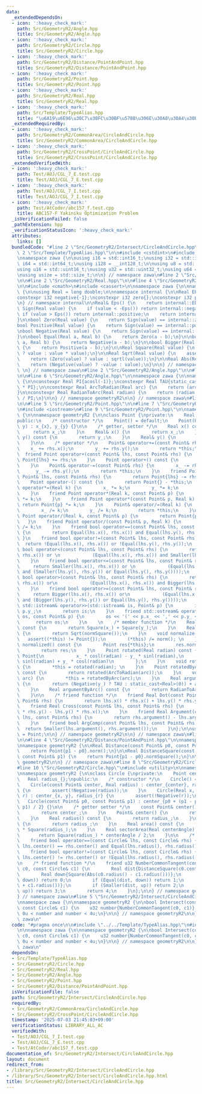 ```yaml
---
data:
  _extendedDependsOn:
  - icon: ':heavy_check_mark:'
    path: Src/GeometryR2/Angle.hpp
    title: Src/GeometryR2/Angle.hpp
  - icon: ':heavy_check_mark:'
    path: Src/GeometryR2/Circle.hpp
    title: Src/GeometryR2/Circle.hpp
  - icon: ':heavy_check_mark:'
    path: Src/GeometryR2/Distance/PointAndPoint.hpp
    title: Src/GeometryR2/Distance/PointAndPoint.hpp
  - icon: ':heavy_check_mark:'
    path: Src/GeometryR2/Point.hpp
    title: Src/GeometryR2/Point.hpp
  - icon: ':heavy_check_mark:'
    path: Src/GeometryR2/Real.hpp
    title: Src/GeometryR2/Real.hpp
  - icon: ':heavy_check_mark:'
    path: Src/Template/TypeAlias.hpp
    title: "\u6A19\u6E96\u30C7\u30FC\u30BF\u578B\u306E\u30A8\u30A4\u30EA\u30A2\u30B9"
  _extendedRequiredBy:
  - icon: ':heavy_check_mark:'
    path: Src/GeometryR2/CommonArea/CircleAndCircle.hpp
    title: Src/GeometryR2/CommonArea/CircleAndCircle.hpp
  - icon: ':heavy_check_mark:'
    path: Src/GeometryR2/CrossPoint/CircleAndCircle.hpp
    title: Src/GeometryR2/CrossPoint/CircleAndCircle.hpp
  _extendedVerifiedWith:
  - icon: ':heavy_check_mark:'
    path: Test/AOJ/CGL_7_E.test.cpp
    title: Test/AOJ/CGL_7_E.test.cpp
  - icon: ':heavy_check_mark:'
    path: Test/AOJ/CGL_7_I.test.cpp
    title: Test/AOJ/CGL_7_I.test.cpp
  - icon: ':heavy_check_mark:'
    path: Test/AtCoder/abc157_f.test.cpp
    title: ABC157-F Yakiniku Optimization Problem
  _isVerificationFailed: false
  _pathExtension: hpp
  _verificationStatusIcon: ':heavy_check_mark:'
  attributes:
    links: []
  bundledCode: "#line 2 \"Src/GeometryR2/Intersect/CircleAndCircle.hpp\"\n\n#line\
    \ 2 \"Src/Template/TypeAlias.hpp\"\n\n#include <cstdint>\n#include <cstddef>\n\
    \nnamespace zawa {\n\nusing i16 = std::int16_t;\nusing i32 = std::int32_t;\nusing\
    \ i64 = std::int64_t;\nusing i128 = __int128_t;\n\nusing u8 = std::uint8_t;\n\
    using u16 = std::uint16_t;\nusing u32 = std::uint32_t;\nusing u64 = std::uint64_t;\n\
    \nusing usize = std::size_t;\n\n} // namespace zawa\n#line 2 \"Src/GeometryR2/Circle.hpp\"\
    \n\n#line 2 \"Src/GeometryR2/Real.hpp\"\n\n#line 4 \"Src/GeometryR2/Real.hpp\"\
    \n\n#include <cmath>\n#include <cassert>\n\nnamespace zawa {\n\nnamespace geometryR2\
    \ {\n\nusing Real = long double;\n\nnamespace internal {\n\nReal EPS{1e-12};\n\
    constexpr i32 negative{-1};\nconstexpr i32 zero{};\nconstexpr i32 positive{1};\n\
    \n} // namespace internal\n\nReal& Eps() {\n    return internal::EPS;\n}\n\ni32\
    \ Sign(Real value) {\n    if (value < -Eps()) return internal::negative;\n   \
    \ if (value > Eps()) return internal::positive;\n    return internal::zero;\n\
    }\n\nbool Zero(Real value) {\n    return Sign(value) == internal::zero;\n}\n\n\
    bool Positive(Real value) {\n    return Sign(value) == internal::positive;\n}\n\
    \nbool Negative(Real value) {\n    return Sign(value) == internal::negative;\n\
    }\n\nbool Equal(Real a, Real b) {\n    return Zero(a - b);\n}\n\nbool Smaller(Real\
    \ a, Real b) {\n    return Negative(a - b);\n}\n\nbool Bigger(Real a, Real b)\
    \ {\n    return Positive(a - b);\n}\n\nReal Square(Real value) {\n    return (Zero(value)\
    \ ? value : value * value);\n}\n\nReal Sqrt(Real value) {\n    assert(!Negative(value));\n\
    \    return (Zero(value) ? value : sqrtl(value));\n}\n\nReal Abs(Real value) {\n\
    \    return (Negative(value) ? -value : value);\n}\n\n} // namespace geometryR2\n\
    \ \n} // namespace zawa\n#line 2 \"Src/GeometryR2/Angle.hpp\"\n\n#line 4 \"Src/GeometryR2/Angle.hpp\"\
    \n\n#line 6 \"Src/GeometryR2/Angle.hpp\"\n\nnamespace zawa {\n\nnamespace geometryR2\
    \ {\n\nconstexpr Real PI{acosl(-1)};\nconstexpr Real TAU{static_cast<Real>(2)\
    \ * PI};\n\nconstexpr Real ArcToRadian(Real arc) {\n    return (arc * PI) / static_cast<Real>(180);\n\
    }\n\nconstexpr Real RadianToArc(Real radian) {\n    return (radian * static_cast<Real>(180))\
    \ / PI;\n}\n\n} // namespace geometryR2\n\n} // namespace zawa\n#line 2 \"Src/GeometryR2/Point.hpp\"\
    \n\n#line 5 \"Src/GeometryR2/Point.hpp\"\n\n#line 7 \"Src/GeometryR2/Point.hpp\"\
    \n#include <iostream>\n#line 9 \"Src/GeometryR2/Point.hpp\"\n\nnamespace zawa\
    \ {\n\nnamespace geometryR2 {\n\nclass Point {\nprivate:\n    Real x_{}, y_{};\n\
    public:\n    /* constructor */\n    Point() = default;\n    Point(Real x, Real\
    \ y) : x_{x}, y_{y} {}\n\n    /* getter, setter */\n    Real x() const {\n   \
    \     return x_;\n    }\n    Real& x() {\n        return x_;\n    }\n    Real\
    \ y() const {\n        return y_;\n    }\n    Real& y() {\n        return y_;\n\
    \    }\n\n    /* operator */\n    Point& operator+=(const Point& rhs) {\n    \
    \    x_ += rhs.x();\n        y_ += rhs.y();\n        return *this;\n    }\n  \
    \  friend Point operator+(const Point& lhs, const Point& rhs) {\n        return\
    \ Point{lhs} += rhs;\n    }\n    Point operator+() const {\n        return *this;\n\
    \    }\n    Point& operator-=(const Point& rhs) {\n        x_ -= rhs.x();\n  \
    \      y_ -= rhs.y();\n        return *this;\n    }\n    friend Point operator-(const\
    \ Point& lhs, const Point& rhs) {\n        return Point{lhs} -= rhs;\n    }\n\
    \    Point operator-() const {\n        return Point{} - *this;\n    }\n    Point&\
    \ operator*=(Real k) {\n        x_ *= k;\n        y_ *= k;\n        return *this;\n\
    \    }\n    friend Point operator*(Real k, const Point& p) {\n        return Point{p}\
    \ *= k;\n    }\n    friend Point operator*(const Point& p, Real k) {\n       \
    \ return Point{p} *= k;\n    }\n    Point& operator/=(Real k) {\n        assert(!Zero(k));\n\
    \        x_ /= k;\n        y_ /= k;\n        return *this;\n    }\n    friend\
    \ Point operator/(Real k, const Point& p) {\n        return Point{p} /= k;\n \
    \   }\n    friend Point operator/(const Point& p, Real k) {\n        return Point{p}\
    \ /= k;\n    }\n    friend bool operator==(const Point& lhs, const Point& rhs)\
    \ {\n        return Equal(lhs.x(), rhs.x()) and Equal(lhs.y(), rhs.y());\n   \
    \ }\n    friend bool operator!=(const Point& lhs, const Point& rhs) {\n      \
    \  return !Equal(lhs.x(), rhs.x()) or !Equal(lhs.y(), rhs.y());\n    }\n    friend\
    \ bool operator<(const Point& lhs, const Point& rhs) {\n        return Smaller(lhs.x(),\
    \ rhs.x()) or \n            (Equal(lhs.x(), rhs.x()) and Smaller(lhs.y(), rhs.y()));\n\
    \    }\n    friend bool operator<=(const Point& lhs, const Point& rhs) {\n   \
    \     return Smaller(lhs.x(), rhs.x()) or \n            (Equal(lhs.x(), rhs.x())\
    \ and (Smaller(lhs.y(), rhs.y()) or Equal(lhs.y(), rhs.y())));\n    }\n    friend\
    \ bool operator>(const Point& lhs, const Point& rhs) {\n        return Bigger(lhs.x(),\
    \ rhs.x()) or\n            (Equal(lhs.x(), rhs.x()) and Bigger(lhs.y(), rhs.y()));\n\
    \    }\n    friend bool operator>=(const Point& lhs, const Point& rhs) {\n   \
    \     return Bigger(lhs.x(), rhs.x()) or\n            (Equal(lhs.x(), rhs.x())\
    \ and (Bigger(lhs.y(), rhs.y()) or Equal(lhs.y(), rhs.y())));\n    }\n    friend\
    \ std::istream& operator>>(std::istream& is, Point& p) {\n        is >> p.x_ >>\
    \ p.y_;\n        return is;\n    }\n    friend std::ostream& operator<<(std::ostream&\
    \ os, const Point& p) {\n        os << '(' << p.x_ << ',' << p.y_ << ')';\n  \
    \      return os;\n    }\n    \n    /* member function */\n    Real normSquare()\
    \ const {\n        return Square(x_) + Square(y_);\n    }\n    Real norm() const\
    \ {\n        return Sqrt(normSquare());\n    }\n    void normalize() {\n     \
    \   assert((*this) != Point{});\n        (*this) /= norm(); \n    }\n    Point\
    \ normalized() const {\n        Point res{*this};\n        res.normalize();\n\
    \        return res;\n    }\n    Point rotated(Real radian) const {\n        return\
    \ Point{\n            x_ * cosl(radian) - y_ * sinl(radian),\n            x_ *\
    \ sinl(radian) + y_ * cosl(radian)\n        };\n    }\n    void rotate(Real radian)\
    \ {\n        *this = rotated(radian); \n    }\n    Point rotatedByArc(Real arc)\
    \ const {\n        return rotated(ArcToRadian(arc));\n    }\n    void rotateByArc(Real\
    \ arc) {\n        *this = rotatedByArc(arc);\n    }\n    Real argument() const\
    \ {\n        return (Negative(y_) ? TAU : static_cast<Real>(0)) + atan2l(y_, x_);\n\
    \    }\n    Real argumentByArc() const {\n        return RadianToArc(argument());\n\
    \    }\n\n    /* friend function */\n    friend Real Dot(const Point& lhs, const\
    \ Point& rhs) {\n        return lhs.x() * rhs.x() + lhs.y() * rhs.y();\n    }\n\
    \    friend Real Cross(const Point& lhs, const Point& rhs) {\n        return lhs.x()\
    \ * rhs.y() - lhs.y() * rhs.x();\n    }\n    friend Real Argument(const Point&\
    \ lhs, const Point& rhs) {\n        return rhs.argument() - lhs.argument();\n\
    \    }\n    friend bool ArgComp(const Point& lhs, const Point& rhs) {\n      \
    \  return Smaller(lhs.argument(), rhs.argument());\n    }\n};\n\nusing Vector\
    \ = Point;\n\n} // namespace geometryR2\n\n} // namespace zawa\n#line 2 \"Src/GeometryR2/Distance/PointAndPoint.hpp\"\
    \n\n#line 4 \"Src/GeometryR2/Distance/PointAndPoint.hpp\"\n\nnamespace zawa {\n\
    \nnamespace geometryR2 {\n\nReal Distance(const Point& p0, const Point& p1) {\n\
    \    return Point{p1 - p0}.norm();\n}\n\nReal DistanceSquare(const Point& p0,\
    \ const Point& p1) {\n    return Point{p1 - p0}.normSquare();\n}\n\n} // namespace\
    \ geometryR2\n\n} // namespace zawa\n#line 8 \"Src/GeometryR2/Circle.hpp\"\n\n\
    #line 10 \"Src/GeometryR2/Circle.hpp\"\n#include <utility>\n\nnamespace zawa {\n\
    \nnamespace geometryR2 {\n\nclass Circle {\nprivate:\n    Point center_{};\n \
    \   Real radius_{};\npublic:\n    /* constructor */\n    Circle() = default;\n\
    \    Circle(const Point& center, Real radius) : center_{center}, radius_{radius}\
    \ {\n        assert(!Negative(radius));\n    }\n    Circle(Real x, Real y, Real\
    \ r) : center_{x, y}, radius_{r} {\n        assert(!Negative(r));\n    }\n\n \
    \   Circle(const Point& p0, const Point& p1) : center_{p0 + (p1 - p0) / 2}, radius_{Distance(p0,\
    \ p1) / 2} {}\n\n    /* getter setter */\n    const Point& center() const {\n\
    \        return center_;\n    }\n    Point& center() {\n        return center_;\n\
    \    }\n    Real radius() const {\n        return radius_;\n    }\n    Real& radius()\
    \ {\n        return radius_;\n    }\n    Real area() const {\n        return PI\
    \ * Square(radius_);\n    }\n    Real sectorArea(Real centerAngle) const {\n \
    \       return Square(radius_) * centerAngle / 2;\n    }\n\n    /* operator */\n\
    \    friend bool operator==(const Circle& lhs, const Circle& rhs) {\n        return\
    \ lhs.center() == rhs.center() and Equal(lhs.radius(), rhs.radius());\n    }\n\
    \    friend bool operator!=(const Circle& lhs, const Circle& rhs) {\n        return\
    \ lhs.center() != rhs.center() or !Equal(lhs.radius(), rhs.radius());\n    }\n\
    \n    /* friend function */\n    friend u32 NumberCommonTangent(const Circle&\
    \ c0, const Circle& c1) {\n        Real dist{DistanceSquare(c0.center(), c1.center())};\n\
    \        Real down{Square(Abs(c0.radius() - c1.radius()))};\n        if (Smaller(dist,\
    \ down)) return 0;\n        if (Equal(dist, down)) return 1;\n        Real up{Square(c0.radius()\
    \ + c1.radius())};\n        if (Smaller(dist, up)) return 2;\n        if (Equal(dist,\
    \ up)) return 3;\n        return 4;\n    }\n};\n\n} // namespace geometryR2\n\n\
    } // namespace zawa\n#line 5 \"Src/GeometryR2/Intersect/CircleAndCircle.hpp\"\n\
    \nnamespace zawa {\n\nnamespace geometryR2 {\n\nbool Intersect(const Circle& c0,\
    \ const Circle& c1) {\n    u32 number{NumberCommonTangent(c0, c1)};\n    return\
    \ 0u < number and number < 4u;\n}\n\n} // namespace geometryR2\n\n} // namespace\
    \ zawa\n"
  code: "#pragma once\n\n#include \"../../Template/TypeAlias.hpp\"\n#include \"../Circle.hpp\"\
    \n\nnamespace zawa {\n\nnamespace geometryR2 {\n\nbool Intersect(const Circle&\
    \ c0, const Circle& c1) {\n    u32 number{NumberCommonTangent(c0, c1)};\n    return\
    \ 0u < number and number < 4u;\n}\n\n} // namespace geometryR2\n\n} // namespace\
    \ zawa\n"
  dependsOn:
  - Src/Template/TypeAlias.hpp
  - Src/GeometryR2/Circle.hpp
  - Src/GeometryR2/Real.hpp
  - Src/GeometryR2/Angle.hpp
  - Src/GeometryR2/Point.hpp
  - Src/GeometryR2/Distance/PointAndPoint.hpp
  isVerificationFile: false
  path: Src/GeometryR2/Intersect/CircleAndCircle.hpp
  requiredBy:
  - Src/GeometryR2/CommonArea/CircleAndCircle.hpp
  - Src/GeometryR2/CrossPoint/CircleAndCircle.hpp
  timestamp: '2025-07-03 21:45:03+09:00'
  verificationStatus: LIBRARY_ALL_AC
  verifiedWith:
  - Test/AOJ/CGL_7_I.test.cpp
  - Test/AOJ/CGL_7_E.test.cpp
  - Test/AtCoder/abc157_f.test.cpp
documentation_of: Src/GeometryR2/Intersect/CircleAndCircle.hpp
layout: document
redirect_from:
- /library/Src/GeometryR2/Intersect/CircleAndCircle.hpp
- /library/Src/GeometryR2/Intersect/CircleAndCircle.hpp.html
title: Src/GeometryR2/Intersect/CircleAndCircle.hpp
---
```

